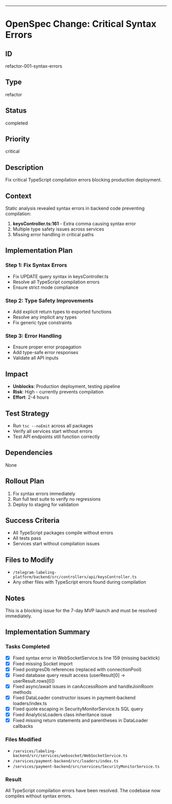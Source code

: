 ---
# OpenSpec Change: Critical Syntax Errors

## ID
refactor-001-syntax-errors

## Type
refactor

## Status
completed

## Priority
critical

## Description
Fix critical TypeScript compilation errors blocking production deployment.

## Context
Static analysis revealed syntax errors in backend code preventing compilation:

1. **keysController.ts:161** - Extra comma causing syntax error
2. Multiple type safety issues across services
3. Missing error handling in critical paths

## Implementation Plan

### Step 1: Fix Syntax Errors
- Fix UPDATE query syntax in keysController.ts
- Resolve all TypeScript compilation errors
- Ensure strict mode compliance

### Step 2: Type Safety Improvements
- Add explicit return types to exported functions
- Resolve any implicit any types
- Fix generic type constraints

### Step 3: Error Handling
- Ensure proper error propagation
- Add type-safe error responses
- Validate all API inputs

## Impact
- **Unblocks**: Production deployment, testing pipeline
- **Risk**: High - currently prevents compilation
- **Effort**: 2-4 hours

## Test Strategy
- Run `tsc --noEmit` across all packages
- Verify all services start without errors
- Test API endpoints still function correctly

## Dependencies
None

## Rollout Plan
1. Fix syntax errors immediately
2. Run full test suite to verify no regressions
3. Deploy to staging for validation

## Success Criteria
- All TypeScript packages compile without errors
- All tests pass
- Services start without compilation issues

## Files to Modify
- `/telegram-labeling-platform/backend/src/controllers/api/keysController.ts`
- Any other files with TypeScript errors found during compilation

## Notes
This is a blocking issue for the 7-day MVP launch and must be resolved immediately.

## Implementation Summary

### Tasks Completed
- [x] Fixed syntax error in WebSocketService.ts line 159 (missing backtick)
- [x] Fixed missing Socket import
- [x] Fixed postgresDb references (replaced with connectionPool)
- [x] Fixed database query result access (userResult[0] -> userResult.rows[0])
- [x] Fixed async/await issues in canAccessRoom and handleJoinRoom methods
- [x] Fixed DataLoader constructor issues in payment-backend loaders/index.ts
- [x] Fixed quote escaping in SecurityMonitorService.ts SQL query
- [x] Fixed AnalyticsLoaders class inheritance issue
- [x] Fixed missing return statements and parentheses in DataLoader callbacks

### Files Modified
- `/services/labeling-backend/src/services/websocket/WebSocketService.ts`
- `/services/payment-backend/src/loaders/index.ts`
- `/services/payment-backend/src/services/SecurityMonitorService.ts`

### Result
All TypeScript compilation errors have been resolved. The codebase now compiles without syntax errors.
